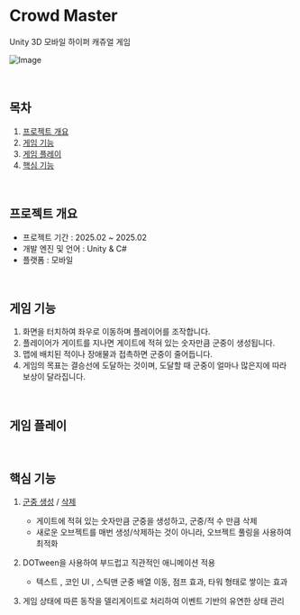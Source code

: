 # Crowd Master

<a name="readme-top"></a>
<p>
  Unity 3D 모바일 하이퍼 캐쥬얼 게임
</p>

![Image](https://github.com/user-attachments/assets/942bb46c-edb2-4b24-bf0f-b01ffb8b546e)

<br/>

<!-- TABLE OF CONTENTS -->

## 목차

1. [프로젝트 개요](#Intro)
2. [게임 기능](#Features)
3. [게임 플레이](#Play)
4. [핵심 기능](#CoreFeatures)
<br/>

<a name="Intro"></a>
## 프로젝트 개요
- 프로젝트 기간 : 2025.02 ~ 2025.02
- 개발 엔진 및 언어 : Unity & C#
- 플랫폼 : 모바일

<br/>

<a name="Features"></a>
## 게임 기능
1. 화면을 터치하여 좌우로 이동하며 플레이어를 조작합니다.
2. 플레이어가 게이트를 지나면 게이트에 적혀 있는 숫자만큼 군중이 생성됩니다.
3. 맵에 배치된 적이나 장애물과 접촉하면 군중이 줄어듭니다.
4. 게임의 목표는 결승선에 도달하는 것이며, 도달할 때 군중이 얼마나 많은지에 따라 보상이 달라집니다.
<br/>

<a name="Play"></a>
## 게임 플레이
<br/>

<a name="CoreFeatures"></a>
## 핵심 기능
1. [군중 생성](https://github.com/haaaabin/Crowd-Master/blob/cabdf07a41be21e853609f03e1f2bb1a27ffffd8/Assets/Scripts/PlayerManager.cs#L235C5-L254C6) / [삭제](https://github.com/haaaabin/Crowd-Master/blob/cabdf07a41be21e853609f03e1f2bb1a27ffffd8/Assets/Scripts/PlayerManager.cs#L304C5-L350C6)
    - 게이트에 적혀 있는 숫자만큼 군중을 생성하고, 군중/적 수 만큼 삭제
    - 새로운 오브젝트를 매번 생성/삭제하는 것이 아니라, 오브젝트 풀링을 사용하여 최적화

2. DOTween을 사용하여 부드럽고 직관적인 애니메이션 적용
    - 텍스트 , 코인 UI , 스틱맨 군중 배열 이동, 점프 효과, 타워 형태로 쌓이는 효과
3. 게임 상태에 따른 동작을 델리게이트로 처리하여 이벤트 기반의 유연한 상태 관리
